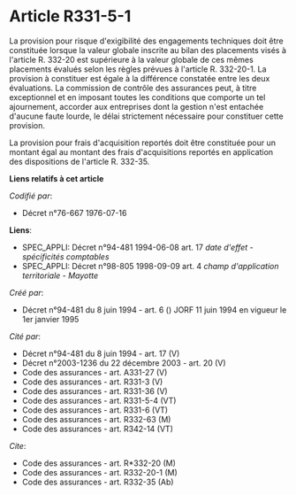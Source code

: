 # Article R331-5-1

La provision pour risque d'exigibilité des engagements techniques doit être constituée lorsque la valeur globale inscrite au
bilan des placements visés à l'article R. 332-20 est supérieure à la valeur globale de ces mêmes placements évalués selon les
règles prévues à l'article R. 332-20-1. La provision à constituer est égale à la différence constatée entre les deux
évaluations. La commission de contrôle des assurances peut, à titre exceptionnel et en imposant toutes les conditions que
comporte un tel ajournement, accorder aux entreprises dont la gestion n'est entachée d'aucune faute lourde, le délai
strictement nécessaire pour constituer cette provision.

La provision pour frais d'acquisition reportés doit être constituée pour un montant égal au montant des frais d'acquisitions
reportés en application des dispositions de l'article R. 332-35.

**Liens relatifs à cet article**

_Codifié par_:

  - Décret n°76-667 1976-07-16

**Liens**:

  - SPEC_APPLI: Décret n°94-481 1994-06-08 art. 17 *date d'effet - spécificités comptables*
  - SPEC_APPLI: Décret n°98-805 1998-09-09 art. 4 *champ d'application territoriale - Mayotte*

_Créé par_:

  - Décret n°94-481 du 8 juin 1994 - art. 6 () JORF 11 juin 1994 en vigueur le 1er janvier 1995

_Cité par_:

  - Décret n°94-481 du 8 juin 1994 - art. 17 (V)
  - Décret n°2003-1236 du 22 décembre 2003 - art. 20 (V)
  - Code des assurances - art. A331-27 (V)
  - Code des assurances - art. R331-3 (V)
  - Code des assurances - art. R331-36 (V)
  - Code des assurances - art. R331-5-4 (VT)
  - Code des assurances - art. R331-6 (VT)
  - Code des assurances - art. R332-63 (M)
  - Code des assurances - art. R342-14 (VT)

_Cite_:

  - Code des assurances - art. R*332-20 (M)
  - Code des assurances - art. R332-20-1 (M)
  - Code des assurances - art. R332-35 (Ab)
